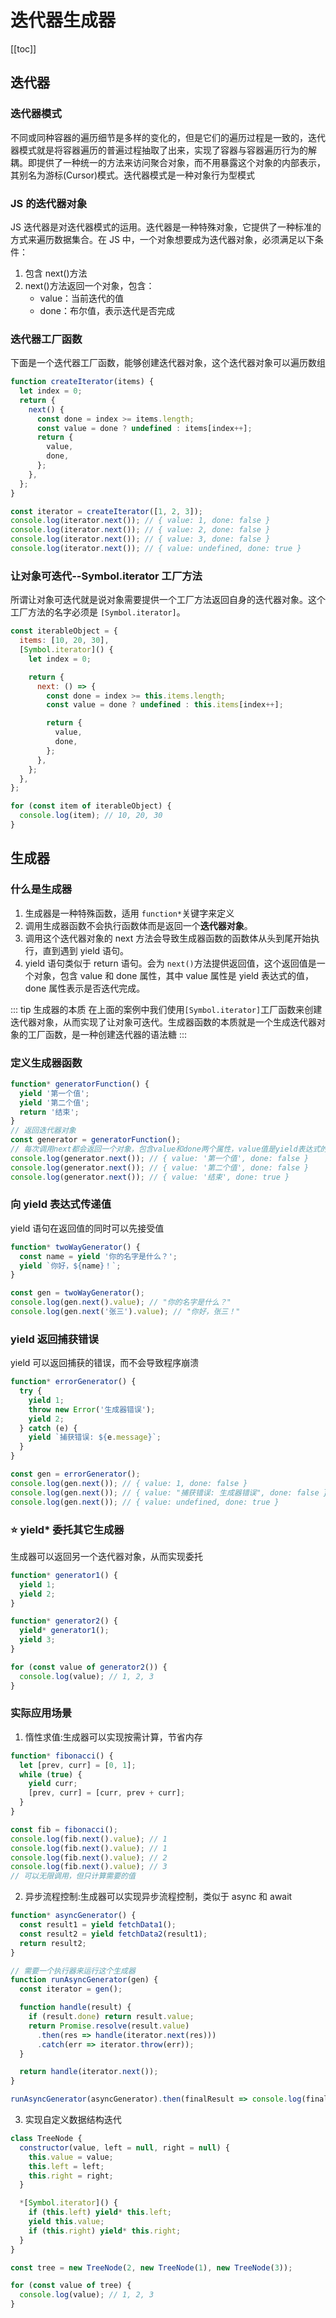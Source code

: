 # 迭代器生成器

[[toc]]

## 迭代器

### 迭代器模式

不同或同种容器的遍历细节是多样的变化的，但是它们的遍历过程是一致的，迭代器模式就是将容器遍历的普遍过程抽取了出来，实现了容器与容器遍历行为的解耦。即提供了一种统一的方法来访问聚合对象，而不用暴露这个对象的内部表示，其别名为游标(Cursor)模式。迭代器模式是一种对象行为型模式

### JS 的迭代器对象

JS 迭代器是对迭代器模式的运用。迭代器是一种特殊对象，它提供了一种标准的方式来遍历数据集合。在 JS 中，一个对象想要成为迭代器对象，必须满足以下条件：

1. 包含 next()方法
2. next()方法返回一个对象，包含：
   - value：当前迭代的值
   - done：布尔值，表示迭代是否完成

### 迭代器工厂函数

下面是一个迭代器工厂函数，能够创建迭代器对象，这个迭代器对象可以遍历数组

```javascript {3-12}
function createIterator(items) {
  let index = 0;
  return {
    next() {
      const done = index >= items.length;
      const value = done ? undefined : items[index++];
      return {
        value,
        done,
      };
    },
  };
}

const iterator = createIterator([1, 2, 3]);
console.log(iterator.next()); // { value: 1, done: false }
console.log(iterator.next()); // { value: 2, done: false }
console.log(iterator.next()); // { value: 3, done: false }
console.log(iterator.next()); // { value: undefined, done: true }
```

### 让对象可迭代--Symbol.iterator 工厂方法

所谓让对象可迭代就是说对象需要提供一个工厂方法返回自身的迭代器对象。这个工厂方法的名字必须是 `[Symbol.iterator]`。

```js {3-17}
const iterableObject = {
  items: [10, 20, 30],
  [Symbol.iterator]() {
    let index = 0;

    return {
      next: () => {
        const done = index >= this.items.length;
        const value = done ? undefined : this.items[index++];

        return {
          value,
          done,
        };
      },
    };
  },
};

for (const item of iterableObject) {
  console.log(item); // 10, 20, 30
}
```

## 生成器

### 什么是生成器

1. 生成器是一种特殊函数，适用 `function*`关键字来定义
2. 调用生成器函数不会执行函数体而是返回一个**迭代器对象**。
3. 调用这个迭代器对象的 next 方法会导致生成器函数的函数体从头到尾开始执行，直到遇到 yield 语句。
4. yield 语句类似于 return 语句。会为 `next()`方法提供返回值，这个返回值是一个对象，包含 value 和 done 属性，其中 value 属性是 yield 表达式的值，done 属性表示是否迭代完成。

::: tip 生成器的本质
在上面的案例中我们使用`[Symbol.iterator]`工厂函数来创建迭代器对象，从而实现了让对象可迭代。生成器函数的本质就是一个生成迭代器对象的工厂函数，是一种创建迭代器的语法糖
:::

### 定义生成器函数

```js {6,8}
function* generatorFunction() {
  yield '第一个值';
  yield '第二个值';
  return '结束';
}
// 返回迭代器对象
const generator = generatorFunction();
// 每次调用next都会返回一个对象，包含value和done两个属性，value值是yield表达式的值，done表示是否迭代完成
console.log(generator.next()); // { value: '第一个值', done: false }
console.log(generator.next()); // { value: '第二个值', done: false }
console.log(generator.next()); // { value: '结束', done: true }
```

### 向 yield 表达式传递值

yield 语句在返回值的同时可以先接受值

```js
function* twoWayGenerator() {
  const name = yield '你的名字是什么？';
  yield `你好，${name}！`;
}

const gen = twoWayGenerator();
console.log(gen.next().value); // "你的名字是什么？"
console.log(gen.next('张三').value); // "你好，张三！"
```

### yield 返回捕获错误

yield 可以返回捕获的错误，而不会导致程序崩溃

```js
function* errorGenerator() {
  try {
    yield 1;
    throw new Error('生成器错误');
    yield 2;
  } catch (e) {
    yield `捕获错误: ${e.message}`;
  }
}

const gen = errorGenerator();
console.log(gen.next()); // { value: 1, done: false }
console.log(gen.next()); // { value: "捕获错误: 生成器错误", done: false }
console.log(gen.next()); // { value: undefined, done: true }
```

### :star: yield\* 委托其它生成器

生成器可以返回另一个迭代器对象，从而实现委托

```js {7}
function* generator1() {
  yield 1;
  yield 2;
}

function* generator2() {
  yield* generator1();
  yield 3;
}

for (const value of generator2()) {
  console.log(value); // 1, 2, 3
}
```

### 实际应用场景

1. 惰性求值:生成器可以实现按需计算，节省内存

```js
function* fibonacci() {
  let [prev, curr] = [0, 1];
  while (true) {
    yield curr;
    [prev, curr] = [curr, prev + curr];
  }
}

const fib = fibonacci();
console.log(fib.next().value); // 1
console.log(fib.next().value); // 1
console.log(fib.next().value); // 2
console.log(fib.next().value); // 3
// 可以无限调用，但只计算需要的值
```

2. 异步流程控制:生成器可以实现异步流程控制，类似于 async 和 await

```js
function* asyncGenerator() {
  const result1 = yield fetchData1();
  const result2 = yield fetchData2(result1);
  return result2;
}

// 需要一个执行器来运行这个生成器
function runAsyncGenerator(gen) {
  const iterator = gen();

  function handle(result) {
    if (result.done) return result.value;
    return Promise.resolve(result.value)
      .then(res => handle(iterator.next(res)))
      .catch(err => iterator.throw(err));
  }

  return handle(iterator.next());
}

runAsyncGenerator(asyncGenerator).then(finalResult => console.log(finalResult));
```

3.  实现自定义数据结构迭代

```js
class TreeNode {
  constructor(value, left = null, right = null) {
    this.value = value;
    this.left = left;
    this.right = right;
  }

  *[Symbol.iterator]() {
    if (this.left) yield* this.left;
    yield this.value;
    if (this.right) yield* this.right;
  }
}

const tree = new TreeNode(2, new TreeNode(1), new TreeNode(3));

for (const value of tree) {
  console.log(value); // 1, 2, 3
}
```
